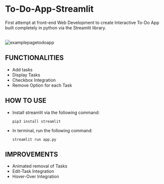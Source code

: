 # To-Do-App-Streamlit
First attempt at front-end Web Development to create Interactive To-Do App built completely in python via the Streamlit library.

<br>
<img alt="examplepagetodoapp" src="https://github.com/sav-1305/To-Do-App-Streamlit/assets/115809311/10e2c1a7-273a-4a24-a7d3-a33351e3174d">
<br>

## FUNCTIONALITIES
- Add tasks
- Display Tasks
- Checkbox Integration
- Remove Option for each Task

## HOW TO USE
- Install streamlit via the following command:
  ```
  pip3 install streamlit
  ```
- In terminal, run the following command:
  ```
  streamlit run app.py
  ```

## IMPROVEMENTS
- Animated removal of Tasks
- Edit-Task Integration
- Hover-Over Integration


